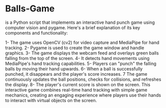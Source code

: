 # Balls-Game
 is a Python script that implements an interactive hand punch game using computer vision and pygame. Here's a brief explanation of its key components and functionality:

1- The game uses OpenCV (cv2) for video capture and MediaPipe for hand tracking.
2- Pygame is used to create the game window and handle graphics.
3- The game displays the webcam feed and overlays green balls falling from the top of the screen.
4- It detects hand movements using MediaPipe's hand tracking capabilities.
5- Players can "punch" the falling balls by moving their hand upwards.
6- When a ball is successfully punched, it disappears and the player's score increases.
7 The game continuously updates the ball positions, checks for collisions, and refreshes the display.
8- The player's current score is shown on the screen.
This interactive game combines real-time hand tracking with simple game mechanics, creating an engaging experience where players use their hands to interact with virtual objects on the screen.
